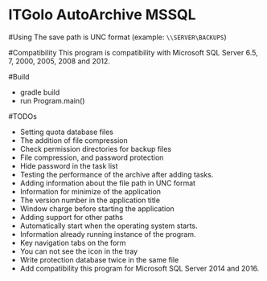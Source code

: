 # ITGolo AutoArchive MSSQL

#Using
The save path is UNC format (example: ```\\SERVER\BACKUPS```)

#Compatibility
This program is compatibility with Microsoft SQL Server 6.5, 7, 2000, 2005, 2008 and 2012.

#Build
- gradle build
- run Program.main()

#TODOs
- Setting quota database files
- The addition of file compression
- Check permission directories for backup files
- File compression, and password protection
- Hide password in the task list
- Testing the performance of the archive after adding tasks.
- Adding information about the file path in UNC format
- Information for minimize of the application
- The version number in the application title
- Window charge before starting the application
- Adding support for other paths
- Automatically start when the operating system starts.
- Information already running instance of the program.
- Key navigation tabs on the form
- You can not see the icon in the tray
- Write protection database twice in the same file
- Add compatibility this program for Microsoft SQL Server 2014 and 2016.